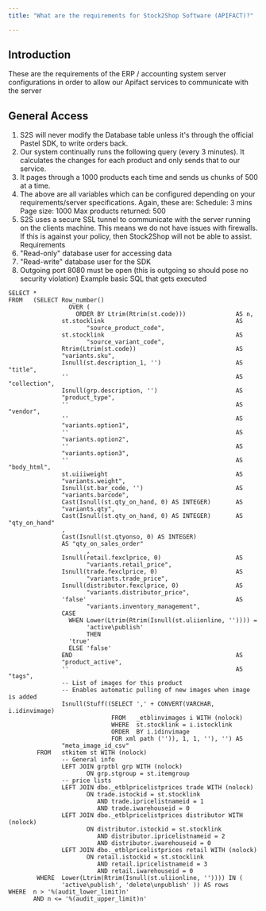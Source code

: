 ```yaml
---
title: "What are the requirements for Stock2Shop Software (APIFACT)?"

---
```

 
## Introduction

These are the requirements of the ERP / accounting system server configurations in order to allow our Apifact services to communicate with the server
 
## General Access

1. S2S will never modify the Database table unless it's through the official Pastel SDK, to write orders back.
2. Our system continually runs the following query (every 3 minutes). It calculates the changes for each product and only sends that to our service.
3. It pages through a 1000 products each time and sends us chunks of 500 at a time.
4. The above are all variables which can be configured depending on your requirements/server specifications.
Again, these are:
Schedule: 3 mins
Page size: 1000
Max products returned: 500
5. S2S uses a secure SSL tunnel to communicate with the server running on the clients machine. This means we do not have issues with firewalls.
If this is against your policy, then Stock2Shop will not be able to assist.
Requirements
1. "Read-only" database user for accessing data
2. "Read-write" database user for the SDK
3.  Outgoing port 8080 must be open (this is outgoing so should pose no security violation)
Example basic SQL that gets executed 

```
SELECT * 
FROM   (SELECT Row_number() 
                 OVER ( 
                   ORDER BY Ltrim(Rtrim(st.code)))              AS n, 
               st.stocklink                                     AS 
                      "source_product_code", 
               st.stocklink                                     AS 
                      "source_variant_code", 
               Rtrim(Ltrim(st.code))                            AS 
               "variants.sku", 
               Isnull(st.description_1, '')                     AS "title", 
               ''                                               AS "collection", 
               Isnull(grp.description, '')                      AS 
               "product_type", 
               ''                                               AS "vendor", 
               ''                                               AS 
               "variants.option1", 
               ''                                               AS 
               "variants.option2", 
               ''                                               AS 
               "variants.option3", 
               ''                                               AS "body_html", 
               st.uiiiweight                                    AS 
               "variants.weight", 
               Isnull(st.bar_code, '')                          AS 
               "variants.barcode", 
               Cast(Isnull(st.qty_on_hand, 0) AS INTEGER)       AS 
               "variants.qty", 
               Cast(Isnull(st.qty_on_hand, 0) AS INTEGER)       AS "qty_on_hand" 
               , 
               Cast(Isnull(st.qtyonso, 0) AS INTEGER) 
               AS "qty_on_sales_order" 
                      , 
               Isnull(retail.fexclprice, 0)                     AS 
                      "variants.retail_price", 
               Isnull(trade.fexclprice, 0)                      AS 
                      "variants.trade_price", 
               Isnull(distributor.fexclprice, 0)                AS 
                      "variants.distributor_price", 
               'false'                                          AS 
                      "variants.inventory_management", 
               CASE 
                 WHEN Lower(Ltrim(Rtrim(Isnull(st.uliionline, '')))) = 
                      'active\publish' 
                      THEN 
                 'true' 
                 ELSE 'false' 
               END                                              AS 
               "product_active", 
               ''                                               AS "tags", 
               -- List of images for this product 
               -- Enables automatic pulling of new images when image is added 
               Isnull(Stuff((SELECT ',' + CONVERT(VARCHAR, i.idinvimage) 
                             FROM   _etblinvimages i WITH (nolock) 
                             WHERE  st.stocklink = i.istocklink 
                             ORDER  BY i.idinvimage 
                             FOR xml path ('')), 1, 1, ''), '') AS 
               "meta_image_id_csv" 
        FROM   stkitem st WITH (nolock) 
               -- General info 
               LEFT JOIN grptbl grp WITH (nolock) 
                      ON grp.stgroup = st.itemgroup 
               -- price lists 
               LEFT JOIN dbo._etblpricelistprices trade WITH (nolock) 
                      ON trade.istockid = st.stocklink 
                         AND trade.ipricelistnameid = 1 
                         AND trade.iwarehouseid = 0 
               LEFT JOIN dbo._etblpricelistprices distributor WITH (nolock) 
                      ON distributor.istockid = st.stocklink 
                         AND distributor.ipricelistnameid = 2 
                         AND distributor.iwarehouseid = 0 
               LEFT JOIN dbo._etblpricelistprices retail WITH (nolock) 
                      ON retail.istockid = st.stocklink 
                         AND retail.ipricelistnameid = 3 
                         AND retail.iwarehouseid = 0 
        WHERE  Lower(Ltrim(Rtrim(Isnull(st.uliionline, '')))) IN ( 
               'active\publish', 'delete\unpublish' )) AS rows 
WHERE  n > '%(audit_lower_limit)n' 
       AND n <= '%(audit_upper_limit)n'
```